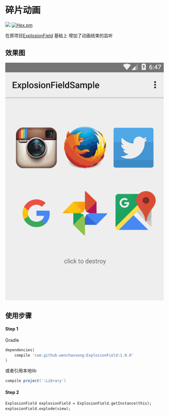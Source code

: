 # 碎片动画

[![](https://jitpack.io/v/wenchaosong/ExplosionField.svg)](https://jitpack.io/#wenchaosong/ExplosionField)
[![Hex.pm](https://img.shields.io/github/stars/wenchaosong/ExplosionField.svg)](https://github.com/wenchaosong/ExplosionField)

在原项目[ExplosionField](https://github.com/tyrantgit/ExplosionField) 基础上
增加了动画结束的监听

## 效果图

![image](/image/explosionfield.gif )

## 使用步骤

#### Step 1

Gradle
```groovy
dependencies{
    compile 'com.github.wenchaosong:ExplosionField:1.0.0'
}
```
或者引用本地lib
```groovy
compile project(':Library')
```

#### Step 2
```xml
ExplosionField explosionField = ExplosionField.getInstance(this);
explosionField.explode(view);
```
